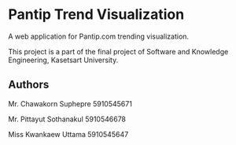 # Pantip Trend Visualization

A web application for Pantip.com trending visualization.

This project is a part of the final project of Software and Knowledge Engineering, Kasetsart University.

## Authors

Mr. Chawakorn Suphepre 5910545671

Mr. Pittayut Sothanakul 5910546678

Miss Kwankaew Uttama 5910545647
